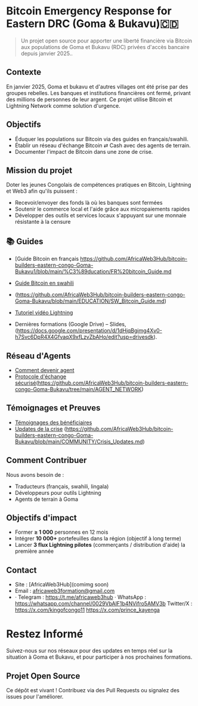 # Bitcoin Emergency Response for Eastern DRC (Goma & Bukavu)🇨🇩


> Un projet open source pour apporter une liberté financière via Bitcoin aux populations de Goma et Bukavu (RDC) privées d'accès bancaire depuis janvier 2025..

##  Contexte
En janvier 2025, Goma et bukavu et d'autres villages ont été prise par des groupes rebelles. Les banques et institutions financières ont fermé, privant des millions de personnes de leur argent. Ce projet utilise Bitcoin et Lightning Network comme solution d'urgence.

##  Objectifs
- Éduquer les populations sur Bitcoin via des guides en français/swahili.
- Établir un réseau d'échange Bitcoin ⇄ Cash avec des agents de terrain.
- Documenter l'impact de Bitcoin dans une zone de crise.

## Mission du projet 

Doter les jeunes Congolais de compétences pratiques en Bitcoin, Lightning et Web3 afin qu'ils puissent :
- Recevoir/envoyer des fonds là où les banques sont fermées
- Soutenir le commerce local et l'aide grâce aux micropaiements rapides
- Développer des outils et services locaux s'appuyant sur une monnaie résistante à la censure

## 📚 Guides
- [Guide Bitcoin en français
 https://github.com/AfricaWeb3Hub/bitcoin-builders-eastern-congo-Goma-Bukavu1/blob/main/%C3%89ducation/FR%20bitcoin_Guide.md

- [Guide Bitcoin en swahili](/EDUCATION/SW_Bitcoin_Guide.md)
- (https://github.com/AfricaWeb3Hub/bitcoin-builders-eastern-congo-Goma-Bukavu/blob/main/EDUCATION/SW_Bitcoin_Guide.md)

- [Tutoriel vidéo Lightning](/EDUCATION/Lightning_Demo.mp4)

- Dernières formations (Google Drive) – Slides,(https://docs.google.com/presentation/d/1dHjqBgimg4Xv0-h7Svc6DpR4X4GfvaqX9xfLzvZbAHo/edit?usp=drivesdk).

##  Réseau d'Agents
- [Comment devenir agent](/AGENT_NETWORK/Agent_Onboarding.md)
- [Protocole d'échange sécurisé](/AGENT_NETWORK/Exchange_Protocol.md)(https://github.com/AfricaWeb3Hub/bitcoin-builders-eastern-congo-Goma-Bukavu/tree/main/AGENT_NETWORK)

##  Témoignages et Preuves
- [Témoignages des bénéficiaires](/COMMUNITY/Testimonials.md)
- [Updates de la crise](/COMMUNITY/Crisis_Updates.md)
(https://github.com/AfricaWeb3Hub/bitcoin-builders-eastern-congo-Goma-Bukavu/blob/main/COMMUNITY/Crisis_Updates.md)
##  Comment Contribuer
Nous avons besoin de :
- Traducteurs (français, swahili, lingala)
- Développeurs pour outils Lightning
- Agents de terrain à Goma

##  Objectifs d'impact
- Former **≥ 1 000** personnes en 12 mois
- Intégrer **10 000+** portefeuilles dans la région (objectif à long terme)
- Lancer **3 flux Lightning pilotes** (commerçants / distribution d'aide) la première année

##  Contact
- Site : [AfricaWeb3Hub](comimg soon)
- Email : africaweb3formation@gmail.com
- · Telegram : https://t.me/africaweb3hub
· WhatsApp : https://whatsapp.com/channel/0029VbAlF1b4NVifro5AMV3b
  Twitter/X : https://x.com/kingofcongo11
https://x.com/prince_kayenga
#  Restez Informé

Suivez-nous sur nos réseaux pour des updates en temps réel sur la situation à Goma et Bukavu, et pour participer à nos prochaines formations.

## Projet Open Source

Ce dépôt est vivant ! Contribuez via des Pull Requests ou signalez des issues pour l'améliorer.
